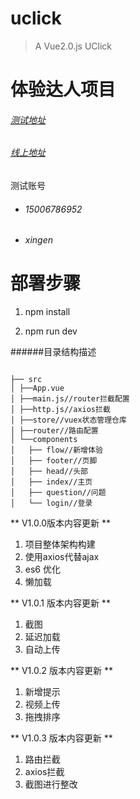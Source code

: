 # uclick

> A Vue2.0.js UClick



# 体验达人项目
###### [测试地址](http://mp.clicksdiy.com)  
###### [线上地址](http://wb.clicksdiy.com)  
测试账号
 * ###### 15006786952  
 * ###### xingen

# 部署步骤
1. npm install

2. npm run dev


######目录结构描述
```
                      
├── src 
│ ├──App.vue	     
│ ├──main.js//router拦截配置
│ ├──http.js//axios拦截
│ ├──store//vuex状态管理仓库
│ ├──router//路由配置		
│ └──components	                  
│   ├── flow//新增体验  
│   ├── footer//页脚        
│   ├── head//头部              
│   ├── index//主页	
│   ├── question//问题	
│   └── login//登录	

```
** V1.0.0版本内容更新 **
1.    项目整体架构构建
2.    使用axios代替ajax
3.    es6 优化
4.    懒加载

	


** V1.0.1 版本内容更新 **
1.  截图
2. 	延迟加载
3. 	自动上传



** V1.0.2 版本内容更新 **
1.  新增提示
2. 	视频上传
3. 	拖拽排序


** V1.0.3 版本内容更新 **
1.  路由拦截
2. 	axios拦截
3. 	截图进行整改